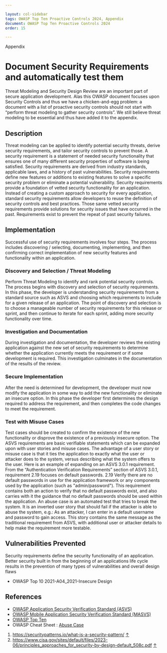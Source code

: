 ```yaml
---

layout: col-sidebar
tags: OWASP Top Ten Proactive Controls 2024, Appendix
document: OWASP Top Ten Proactive Controls 2024
order: 15

---
```


Appendix

# Document Security Requirements and automatically test them

Threat Modeling and Security Design Review are an important part of secure application development. Alas this OWASP document focuses upon Security Controls and thus we have a chicken-and-egg problem: a document with a list of proactive security controls should not start with “perform threat modeling to gather security controls”.
We still believe threat modeling to be essential and thus have added it to the appendix.

## Description

Threat modeling can be applied to identify potential security threats, derive security requirements, and tailor security controls to prevent those.
A security requirement is a statement of needed security functionality that ensures one of many different security properties of software is being satisfied. Security requirements are derived from industry standards, applicable laws, and a history of past vulnerabilities. Security requirements define new features or additions to existing features to solve a specific security problem or eliminate a potential vulnerability.
Security requirements provide a foundation of vetted security functionality for an application. Instead of creating a custom approach to security for every application, standard security requirements allow developers to reuse the definition of security controls and best practices. Those same vetted security requirements provide solutions for security issues that have occurred in the past. Requirements exist to prevent the repeat of past security failures.

## Implementation

Successful use of security requirements involves four steps. The process includes discovering / selecting, documenting, implementing, and then confirming correct implementation of new security features and functionality within an application.

### Discovery and Selection / Threat Modeling

Perform Threat Modeling to identify and rank potential security controls.
The process begins with discovery and selection of security requirements. In this phase, the developer is understanding security requirements from a standard source such as ASVS and choosing which requirements to include for a given release of an application. The point of discovery and selection is to choose a manageable number of security requirements for this release or sprint, and then continue to iterate for each sprint, adding more security functionality over time.

### Investigation and Documentation

During investigation and documentation, the developer reviews the existing application against the new set of security requirements to determine whether the application currently meets the requirement or if some development is required. This investigation culminates in the documentation of the results of the review.

### Secure Implementation

After the need is determined for development, the developer must now modify the application in some way to add the new functionality or eliminate an insecure option. In this phase the developer first determines the design required to address the requirement, and then completes the code changes to meet the requirement.

### Test with Misuse Cases

Test cases should be created to confirm the existence of the new functionality or disprove the existence of a previously insecure option.
The ASVS requirements are basic verifiable statements which can be expanded upon with user stories and misuse cases. The advantage of a user story or misuse case is that it ties the application to exactly what the user or attacker does to the system, versus describing what the system offers to the user.
Here is an example of expanding on an ASVS 3.0.1 requirement. From the “Authentication Verification Requirements” section of ASVS 3.0.1, requirement 2.19 focuses on default passwords.
2.19 Verify there are no default passwords in use for the application framework or any components used by the application (such as "admin/password").
This requirement contains both an action to verify that no default passwords exist, and also carries with it the guidance that no default passwords should be used within the application.
An abuse case is an automated test that tries to break the system. It is an inverted user story that should fail if the attacker is able to abuse the system, e.g.:
As an attacker, I can enter in a default username and password to gain access.
This story contains the same message as the traditional requirement from ASVS, with additional user or attacker details to help make the requirement more testable.

## Vulnerabilities Prevented

Security requirements define the security functionality of an application. Better security built in from the beginning of an applications life cycle results in the prevention of many types of vulnerabilities and overall design flaws

- OWASP Top 10 2021-A04_2021-Insecure Design

## References

- ​​[OWASP Application Security Verification Standard (ASVS)](https://owasp.org/www-project-application-security-verification-standard/)
- [OWASP Mobile Application Security Verification Standard (MASVS)](https://owasp.org/www-project-mobile-security-testing-guide/)
- [OWASP Top Ten](https://owasp.org/www-project-top-ten/)
- OWASP Cheat Sheet : [Abuse Case](https://cheatsheetseries.owasp.org/cheatsheets/Abuse_Case_Cheat_Sheet.html)
1. <https://securitypatterns.io/what-is-a-security-pattern/> [↑](#footnote-ref-1)
2. <https://www.cisa.gov/sites/default/files/2023-06/principles_approaches_for_security-by-design-default_508c.pdf> [↑](#footnote-ref-2)
